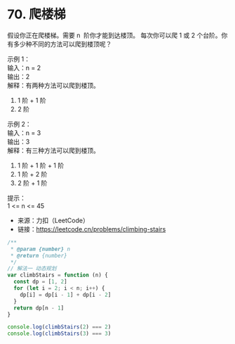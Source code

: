 # 70. 爬楼梯

假设你正在爬楼梯。需要 n  阶你才能到达楼顶。
每次你可以爬 1 或 2 个台阶。你有多少种不同的方法可以爬到楼顶呢？

示例 1：  
输入：n = 2  
输出：2  
解释：有两种方法可以爬到楼顶。

1. 1 阶 + 1 阶
2. 2 阶

示例 2：  
输入：n = 3  
输出：3  
解释：有三种方法可以爬到楼顶。

1. 1 阶 + 1 阶 + 1 阶
2. 1 阶 + 2 阶
3. 2 阶 + 1 阶

提示：  
1 <= n <= 45

- 来源：力扣（LeetCode）  
- 链接：https://leetcode.cn/problems/climbing-stairs

```javascript
/**
 * @param {number} n
 * @return {number}
 */
// 解法一 动态规划
var climbStairs = function (n) {
  const dp = [1, 2]
  for (let i = 2; i < n; i++) {
    dp[i] = dp[i - 1] + dp[i - 2]
  }
  return dp[n - 1]
}

console.log(climbStairs(2) === 2)
console.log(climbStairs(3) === 3)
```
